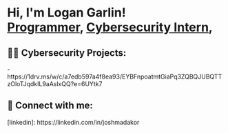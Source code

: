 <h1>Hi, I'm Logan Garlin! <br/><a href="https://github.com/logangarlin1">Programmer</a>, <a href="https://www.linkedin.com/in/logan-garlin-9554b5334/">Cybersecurity Intern</a>,
<h2>👨‍💻 Cybersecurity Projects:</h2>
- https://1drv.ms/w/c/a7edb597a4f8ea93/EYBFnpoatmtGiaPq3ZQBQJUBQTTzOloTJqdkIL9aAslxQQ?e=6UYtk7


<h2> 🤳 Connect with me:</h2>
[linkedin]: https://linkedin.com/in/joshmadakor


